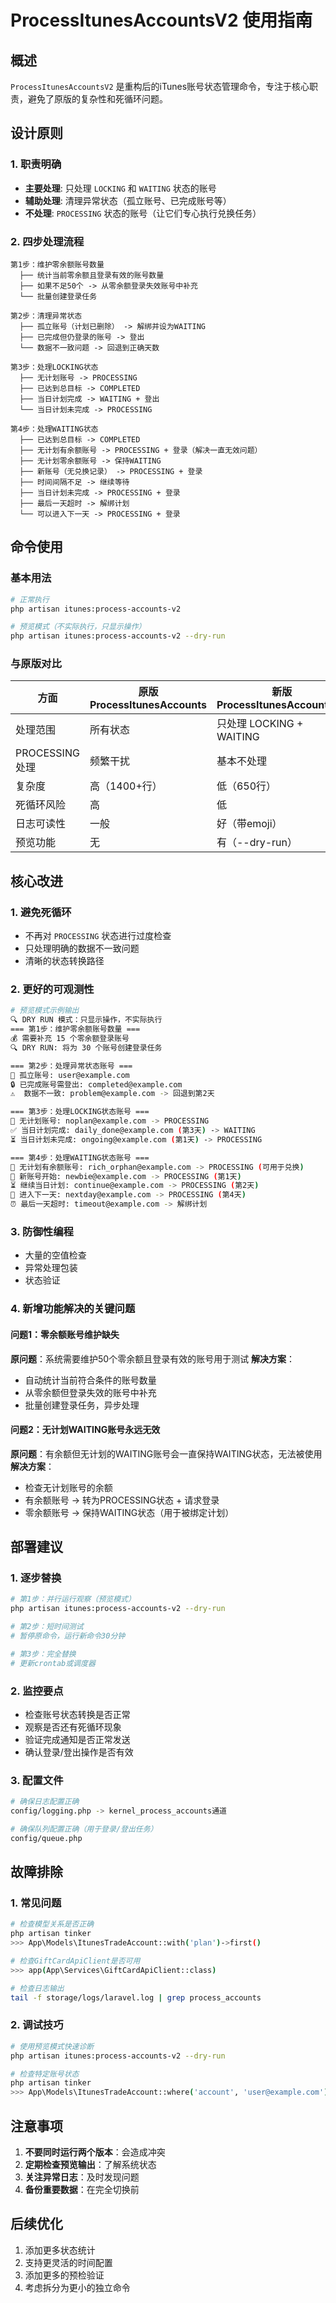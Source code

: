 # ProcessItunesAccountsV2 使用指南

## 概述

`ProcessItunesAccountsV2` 是重构后的iTunes账号状态管理命令，专注于核心职责，避免了原版的复杂性和死循环问题。

## 设计原则

### 1. 职责明确
- **主要处理**: 只处理 `LOCKING` 和 `WAITING` 状态的账号
- **辅助处理**: 清理异常状态（孤立账号、已完成账号等）
- **不处理**: `PROCESSING` 状态的账号（让它们专心执行兑换任务）

### 2. 四步处理流程
```
第1步：维护零余额账号数量
  ├── 统计当前零余额且登录有效的账号数量
  ├── 如果不足50个 -> 从零余额登录失效账号中补充
  └── 批量创建登录任务

第2步：清理异常状态
  ├── 孤立账号（计划已删除） -> 解绑并设为WAITING
  ├── 已完成但仍登录的账号 -> 登出
  └── 数据不一致问题 -> 回退到正确天数

第3步：处理LOCKING状态
  ├── 无计划账号 -> PROCESSING
  ├── 已达到总目标 -> COMPLETED
  ├── 当日计划完成 -> WAITING + 登出
  └── 当日计划未完成 -> PROCESSING

第4步：处理WAITING状态
  ├── 已达到总目标 -> COMPLETED
  ├── 无计划有余额账号 -> PROCESSING + 登录（解决一直无效问题）
  ├── 无计划零余额账号 -> 保持WAITING
  ├── 新账号（无兑换记录） -> PROCESSING + 登录
  ├── 时间间隔不足 -> 继续等待
  ├── 当日计划未完成 -> PROCESSING + 登录
  ├── 最后一天超时 -> 解绑计划
  └── 可以进入下一天 -> PROCESSING + 登录
```

## 命令使用

### 基本用法
```bash
# 正常执行
php artisan itunes:process-accounts-v2

# 预览模式（不实际执行，只显示操作）
php artisan itunes:process-accounts-v2 --dry-run
```

### 与原版对比

| 方面 | 原版 ProcessItunesAccounts | 新版 ProcessItunesAccountsV2 |
|------|---------------------------|------------------------------|
| 处理范围 | 所有状态 | 只处理 LOCKING + WAITING |
| PROCESSING处理 | 频繁干扰 | 基本不处理 |
| 复杂度 | 高（1400+行） | 低（650行） |
| 死循环风险 | 高 | 低 |
| 日志可读性 | 一般 | 好（带emoji） |
| 预览功能 | 无 | 有（--dry-run） |

## 核心改进

### 1. 避免死循环
- 不再对 `PROCESSING` 状态进行过度检查
- 只处理明确的数据不一致问题
- 清晰的状态转换路径

### 2. 更好的可观测性
```bash
# 预览模式示例输出
🔍 DRY RUN 模式：只显示操作，不实际执行
=== 第1步：维护零余额账号数量 ===
💰 需要补充 15 个零余额登录账号
🔍 DRY RUN: 将为 30 个账号创建登录任务

=== 第2步：处理异常状态账号 ===
🔧 孤立账号: user@example.com
🔒 已完成账号需登出: completed@example.com
⚠️  数据不一致: problem@example.com -> 回退到第2天

=== 第3步：处理LOCKING状态账号 ===
📝 无计划账号: noplan@example.com -> PROCESSING
✅ 当日计划完成: daily_done@example.com (第3天) -> WAITING
⏳ 当日计划未完成: ongoing@example.com (第1天) -> PROCESSING

=== 第4步：处理WAITING状态账号 ===
💸 无计划有余额账号: rich_orphan@example.com -> PROCESSING (可用于兑换)
🚀 新账号开始: newbie@example.com -> PROCESSING (第1天)
⏳ 继续当日计划: continue@example.com -> PROCESSING (第2天)
📅 进入下一天: nextday@example.com -> PROCESSING (第4天)
⏰ 最后一天超时: timeout@example.com -> 解绑计划
```

### 3. 防御性编程
- 大量的空值检查
- 异常处理包装
- 状态验证

### 4. 新增功能解决的关键问题

#### 问题1：零余额账号维护缺失
**原问题**：系统需要维护50个零余额且登录有效的账号用于测试
**解决方案**：
- 自动统计当前符合条件的账号数量
- 从零余额但登录失效的账号中补充
- 批量创建登录任务，异步处理

#### 问题2：无计划WAITING账号永远无效
**原问题**：有余额但无计划的WAITING账号会一直保持WAITING状态，无法被使用
**解决方案**：
- 检查无计划账号的余额
- 有余额账号 → 转为PROCESSING状态 + 请求登录
- 零余额账号 → 保持WAITING状态（用于被绑定计划）

## 部署建议

### 1. 逐步替换
```bash
# 第1步：并行运行观察（预览模式）
php artisan itunes:process-accounts-v2 --dry-run

# 第2步：短时间测试
# 暂停原命令，运行新命令30分钟

# 第3步：完全替换
# 更新crontab或调度器
```

### 2. 监控要点
- 检查账号状态转换是否正常
- 观察是否还有死循环现象
- 验证完成通知是否正常发送
- 确认登录/登出操作是否有效

### 3. 配置文件
```bash
# 确保日志配置正确
config/logging.php -> kernel_process_accounts通道

# 确保队列配置正确（用于登录/登出任务）
config/queue.php
```

## 故障排除

### 1. 常见问题
```bash
# 检查模型关系是否正确
php artisan tinker
>>> App\Models\ItunesTradeAccount::with('plan')->first()

# 检查GiftCardApiClient是否可用
>>> app(App\Services\GiftCardApiClient::class)

# 检查日志输出
tail -f storage/logs/laravel.log | grep process_accounts
```

### 2. 调试技巧
```bash
# 使用预览模式快速诊断
php artisan itunes:process-accounts-v2 --dry-run

# 检查特定账号状态
php artisan tinker
>>> App\Models\ItunesTradeAccount::where('account', 'user@example.com')->first()
```

## 注意事项

1. **不要同时运行两个版本**：会造成冲突
2. **定期检查预览输出**：了解系统状态
3. **关注异常日志**：及时发现问题
4. **备份重要数据**：在完全切换前

## 后续优化

1. 添加更多状态统计
2. 支持更灵活的时间配置
3. 添加更多的预检验证
4. 考虑拆分为更小的独立命令 